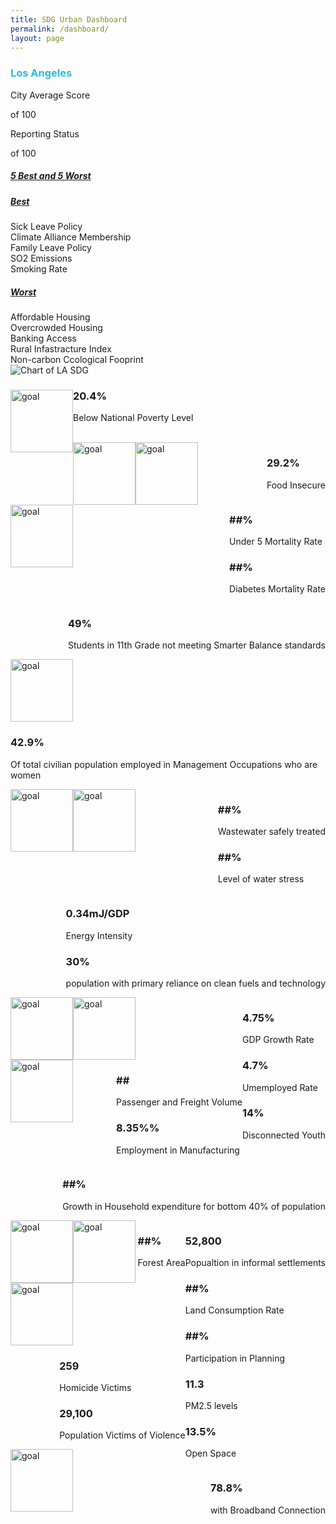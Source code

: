 ```yaml
---
title: SDG Urban Dashboard
permalink: /dashboard/
layout: page
---
```


<h3 style="color:#26BDE2">Los Angeles</h3>

<div class="container-fluid">
  <div class="row justify-content-center">
    <!-- City Average -->
    <div class="col-xs-6 col-sm-4 col-md-2">
      <p>City Average Score</p>
      <div class="circle-graph" data-circle-graph data-percent="55.6">
        <div class="circle-graph-progress">
          <div class="circle-graph-progress-fill"></div>
        </div>
        <div class="circle-graph-percents">
          <div class="circle-graph-percents-wrapper">
            <span class="circle-graph-percents-number"></span>
            <span class="circle-graph-percents-units">of 100</span>
          </div>
        </div>
      </div>
    </div>
    <!-- Reporting Status -->
    <div class="col-xs-6 col-sm-4 col-md-2">
      <p>Reporting Status</p>
      <div class="circle-graph" data-circle-graph data-percent="55.6">
        <div class="circle-graph-progress">
          <div class="circle-graph-progress-fill"></div>
        </div>
        <div class="circle-graph-percents">
          <div class="circle-graph-percents-wrapper">
            <span class="circle-graph-percents-number"></span>
            <span class="circle-graph-percents-units">of 100</span>
          </div>
        </div>
      </div>
    </div>
    <!-- 5 Best and 5 Worst -->
    <div class="col-xs-12 col-sm-4 col-md-4">
      <div id="accordion">
        <div class="card">
          <div class="card-header" id="heading-1">
            <h5 class="mb-0">
              <a
                class="collapsed"
                role="button"
                data-toggle="collapse"
                href="#collapse-1"
                aria-expanded="false"
                aria-controls="collapse-1"
              >
                5 Best and 5 Worst
              </a>
            </h5>
          </div>
          <div
            id="collapse-1"
            class="collapse show"
            data-parent="#accordion"
            aria-labelledby="heading-1"
          >
            <div class="card-body">
              <div id="accordion-1">
                <div class="card">
                  <div class="card-header" id="heading-1-1">
                    <h5 class="mb-0">
                      <a
                        class="collapsed"
                        role="button"
                        data-toggle="collapse"
                        href="#collapse-1-1"
                        aria-expanded="false"
                        aria-controls="collapse-1-1"
                      >
                        Best
                      </a>
                    </h5>
                  </div>
                  <div
                    id="collapse-1-1"
                    class="collapse"
                    data-parent="#accordion-1"
                    aria-labelledby="heading-1-1"
                  >
                    <div class="card-body">
                      Sick Leave Policy
                    </div>
                    <div class="card-body">
                      Climate Alliance Membership
                    </div>
                    <div class="card-body">
                      Family Leave Policy
                    </div>
                    <div class="card-body">
                      SO2 Emissions
                    </div>
                    <div class="card-body">
                      Smoking Rate
                    </div>
                  </div>
                </div>
                <div class="card">
                  <div class="card-header" id="heading-1-2">
                    <h5 class="mb-0">
                      <a
                        class="collapsed"
                        role="button"
                        data-toggle="collapse"
                        href="#collapse-1-2"
                        aria-expanded="false"
                        aria-controls="collapse-1-2"
                      >
                        Worst
                      </a>
                    </h5>
                  </div>
                  <div
                    id="collapse-1-2"
                    class="collapse"
                    data-parent="#accordion-1"
                    aria-labelledby="heading-1-2"
                  >
                    <div class="card-body">
                      Affordable Housing
                    </div>
                    <div class="card-body">
                      Overcrowded Housing
                    </div>
                    <div class="card-body">
                      Banking Access
                    </div>
                    <div class="card-body">
                      Rural Infastracture Index
                    </div>
                    <div class="card-body">
                      Non-carbon Ccological Fooprint
                    </div>
                  </div>
                </div>
              </div>
            </div>
          </div>
        </div>
      </div>
    </div>
    <!-- Chart -->
    <div class="col-xs-12 col-md-4">
      <img
        src="/open-sdg-site-starter/assets/img/Chart.png"
        alt="Chart of LA SDG"
        class="chartImage"
      />
    </div>
  </div>
  <!-- Progress Bars and Percentage Data For Each SDG -->
  <div class="row justify-content-center">
    <div class="col-xs-4 col-md-2">
      <span>
        <img
          style="height:100px; width:100px; float:left"
         alt="goal" src="https://www.un.org/sustainabledevelopment/wp-content/uploads/2019/08/E-Inverted-Icons_WEB-01-1024x1024.png"
        />
        <h3>20.4%</h3>
        <p>Below National Poverty Level</p>
      </span>
    </div>
    <br />
    <div class="col-xs-4 col-md-2">
      <img
        style="height:100px; width:100px; float:left"
        style="height:100px; width:100px"
       alt="goal" src="https://www.un.org/sustainabledevelopment/wp-content/uploads/2019/08/E-Inverted-Icons_WEB-02-1024x1024.png"
      />
      <div style="float:right">
        <h3>29.2%</h3>
        <p>Food Insecure</p>
      </div>
    </div>
    <div class="col-xs-4 col-md-2">
      <img
        style="height:100px; width:100px; float:left"
        style="height:100px; width:100px"
       alt="goal" src="https://www.un.org/sustainabledevelopment/wp-content/uploads/2019/08/E-Inverted-Icons_WEB-03-1024x1024.png"
      />
      <div style="float:right">
        <h3>##%</h3>
        <p>Under 5 Mortality Rate</p>
        <h3>##%</h3>
        <p>Diabetes Mortality Rate</p>
      </div>
    </div>
    <div class="col-xs-4 col-md-2">
      <img
        style="height:100px; width:100px; float:left"
        style="height:100px; width:100px"
       alt="goal" src="https://www.un.org/sustainabledevelopment/wp-content/uploads/2019/08/E-Inverted-Icons_WEB-04-1024x1024.png"
      />
      <div style="float:right">
        <h3>49%</h3>
        <p>Students in 11th Grade not meeting Smarter Balance standards</p>
      </div>
    </div>
    <div class="col-xs-4 col-md-2">
      <img
        style="height:100px; width:100px; float:left"
        style="height:100px; width:100px"
       alt="goal" src="https://www.un.org/sustainabledevelopment/wp-content/uploads/2019/08/E-Inverted-Icons_WEB-05-1024x1024.png"
      />
      <div style="float:right">
        <h3>42.9%</h3>
        <p>
          Of total civilian population employed in Management Occupations who
          are women
        </p>
      </div>
    </div>
    <div class="col-xs-4 col-md-2">
      <img
        style="height:100px; width:100px; float:left"
        style="height:100px; width:100px"
       alt="goal" src="https://www.un.org/sustainabledevelopment/wp-content/uploads/2019/08/E-Inverted-Icons_WEB-06-1024x1024.png"
      />
      <div style="float:right">
        <h3>##%</h3>
        <p>Wastewater safely treated</p>
        <h3>##%</h3>
        <p>Level of water stress</p>
      </div>
    </div>
    <div class="col-xs-4 col-md-2">
      <img
        style="height:100px; width:100px; float:left"
        style="height:100px; width:100px"
       alt="goal" src="https://www.un.org/sustainabledevelopment/wp-content/uploads/2019/08/E-Inverted-Icons_WEB-07-1024x1024.png"
      />
      <div style="float:right">
        <h3>0.34mJ/GDP</h3>
        <p>Energy Intensity</p>
        <h3>30%</h3>
        <p>population with primary reliance on clean fuels and technology</p>
      </div>
    </div>
    <div class="col-xs-4 col-md-2">
      <img
        style="height:100px; width:100px; float:left"
        style="height:100px; width:100px"
       alt="goal" src="https://www.un.org/sustainabledevelopment/wp-content/uploads/2019/08/E-Inverted-Icons_WEB-08-1024x1024.png"
      />
      <div style="float:right">
        <h3>4.75%</h3>
        <p>GDP Growth Rate</p>
        <h3>4.7%</h3>
        <p>Umemployed Rate</p>
        <h3>14%</h3>
        <p>Disconnected Youth</p>
      </div>
    </div>
    <div class="col-xs-4 col-md-2">
      <img
        style="height:100px; width:100px; float:left"
        style="height:100px; width:100px"
       alt="goal" src="https://www.un.org/sustainabledevelopment/wp-content/uploads/2019/08/E-Inverted-Icons_WEB-09-1024x1024.png"
      />
      <div style="float:right">
        <h3>##</h3>
        <p>Passenger and Freight Volume</p>
        <h3>8.35%%</h3>
        <p>Employment in Manufacturing</p>
      </div>
    </div>
    <div class="col-xs-4 col-md-2">
      <img
        style="height:100px; width:100px; float:left"
        style="height:100px; width:100px"
       alt="goal" src="https://www.un.org/sustainabledevelopment/wp-content/uploads/2019/08/E-Inverted-Icons_WEB-10-1024x1024.png"
      />
      <div style="float:right">
        <h3>##%</h3>
        <p>Growth in Household expenditure for bottom 40% of population</p>
      </div>
    </div>
    <div class="col-xs-4 col-md-2">
      <img
        style="height:100px; width:100px; float:left"
        style="height:100px; width:100px"
       alt="goal" src="https://www.un.org/sustainabledevelopment/wp-content/uploads/2019/08/E-Inverted-Icons_WEB-11-1024x1024.png"
      />
      <div style="float:right">
        <h3>52,800</h3>
        <p>Popualtion in informal settlements</p>
        <h3>##%</h3>
        <p>Land Consumption Rate</p>
        <h3>##%</h3>
        <p>Participation in Planning</p>
        <h3>11.3</h3>
        <p>PM2.5 levels</p>
        <h3>13.5%</h3>
        <p>Open Space</p>
      </div>
    </div>
    <div class="col-xs-4 col-md-2">
      <img
        style="height:100px; width:100px; float:left"
        style="height:100px; width:100px"
       alt="goal" src="https://www.un.org/sustainabledevelopment/wp-content/uploads/2019/08/E-Inverted-Icons_WEB-15-1024x1024.png"
      />
      <div style="float:right">
        <h3>##%</h3>
        <p>Forest Area</p>
      </div>
    </div>
    <div class="col-xs-4 col-md-2">
      <img
        style="height:100px; width:100px; float:left"
        style="height:100px; width:100px"
       alt="goal" src="https://www.un.org/sustainabledevelopment/wp-content/uploads/2019/08/E-Inverted-Icons_WEB-16-1024x1024.png"
      />
      <div style="float:right">
        <h3>259</h3>
        <p>Homicide Victims</p>
        <h3>29,100</h3>
        <p>Population Victims of Violence</p>
      </div>
    </div>
    <div class="col-xs-4 col-md-2">
      <img
        style="height:100px; width:100px; float:left"
        style="height:100px; width:100px"
       alt="goal" src="https://www.un.org/sustainabledevelopment/wp-content/uploads/2019/08/E-Inverted-Icons_WEB-17-1024x1024.png"
      />
      <div style="float:right">
        <h3>78.8%</h3>
        <p>with Broadband Connection</p>
      </div>
    </div>
  </div>
  
<script src="https://ajax.googleapis.com/ajax/libs/jquery/2.1.3/jquery.min.js"></script>
  <script>
  $("[data-circle-graph]").each(function() {
  var $graph = $(this),
    percent = parseInt($graph.data("percent"), 10),
    deg = (360 * percent) / 100;
  if (percent > 50) {
    $graph.addClass("gt-50");
  }
  $graph
    .find(".circle-graph-progress-fill")
    .css("transform", "rotate(" + deg + "deg)");
  $graph.find(".circle-graph-percents-number").html(percent + "%");
});</script>
</div>

